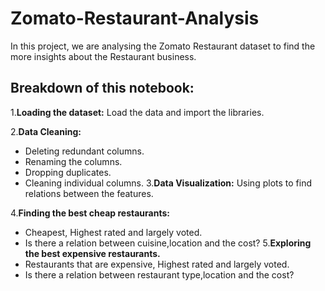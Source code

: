 # Zomato-Restaurant-Analysis
In this project, we are analysing the Zomato Restaurant dataset to find the more insights about the Restaurant business.


## Breakdown of this notebook:
1.**Loading the dataset:**  Load the data and import the libraries.

2.**Data Cleaning:**
- Deleting redundant columns.
- Renaming the columns.
- Dropping duplicates.
- Cleaning individual columns.
3.**Data Visualization:** Using plots to find relations between the features.

4.**Finding the best cheap restaurants:**
- Cheapest, Highest rated and largely voted.
- Is there a relation between cuisine,location and the cost?
5.**Exploring the best expensive restaurants.**
- Restaurants that are expensive, Highest rated and largely voted.
- Is there a relation between restaurant type,location and the cost?
